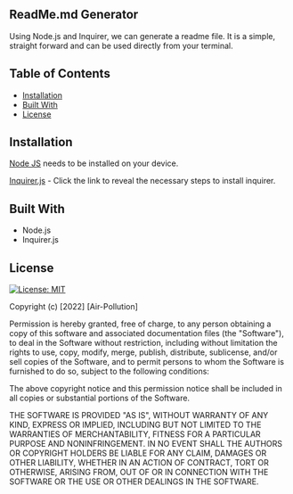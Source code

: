 
## ReadMe.md Generator


Using Node.js and Inquirer, we can generate a readme file. It is a simple, straight forward and can be used directly from your terminal.
## Table of Contents

- [Installation](#installation)
- [Built With](#built-with)
- [License](#license)

## Installation

[Node JS](https://nodejs.org/en/download/) needs to be installed on your device.

[Inquirer.js](https://www.npmjs.com/package/inquirer#installation) - Click the link to reveal the necessary steps to install inquirer. 


## Built With
 - Node.js
 - Inquirer.js
## License

[![License: MIT](https://img.shields.io/badge/License-MIT-yellow.svg)](https://opensource.org/licenses/MIT) 

Copyright (c) [2022] [Air-Pollution]

Permission is hereby granted, free of charge, to any person obtaining a copy
of this software and associated documentation files (the "Software"), to deal
in the Software without restriction, including without limitation the rights
to use, copy, modify, merge, publish, distribute, sublicense, and/or sell
copies of the Software, and to permit persons to whom the Software is
furnished to do so, subject to the following conditions:

The above copyright notice and this permission notice shall be included in all
copies or substantial portions of the Software.

THE SOFTWARE IS PROVIDED "AS IS", WITHOUT WARRANTY OF ANY KIND, EXPRESS OR
IMPLIED, INCLUDING BUT NOT LIMITED TO THE WARRANTIES OF MERCHANTABILITY,
FITNESS FOR A PARTICULAR PURPOSE AND NONINFRINGEMENT. IN NO EVENT SHALL THE
AUTHORS OR COPYRIGHT HOLDERS BE LIABLE FOR ANY CLAIM, DAMAGES OR OTHER
LIABILITY, WHETHER IN AN ACTION OF CONTRACT, TORT OR OTHERWISE, ARISING FROM,
OUT OF OR IN CONNECTION WITH THE SOFTWARE OR THE USE OR OTHER DEALINGS IN THE
SOFTWARE.
